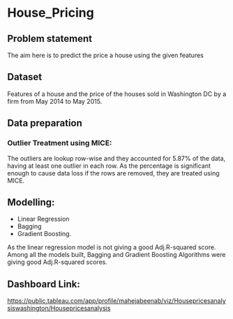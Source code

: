 # House_Pricing
## Problem statement
The aim here is to predict the price a house using the given features
## Dataset
Features of a house and the price of the houses sold in Washington DC by a firm from May 2014 to May 2015.
## Data preparation
### Outlier Treatment using MICE:
The outliers are lookup row-wise and they accounted for 5.87% of the data, having at least one outlier in each row. As the percentage is significant enough to cause data loss if the rows are removed, they are treated using MICE.

## Modelling:
- Linear Regression
- Bagging
- Gradient Boosting.
  
As the linear regression model is not giving a good Adj.R-squared score. Among all the models built, Bagging and Gradient Boosting Algorithms were giving good Adj.R-squared scores.

## Dashboard Link:
https://public.tableau.com/app/profile/mahejabeenab/viz/Housepricesanalysiswashington/Housepricesanalysis

